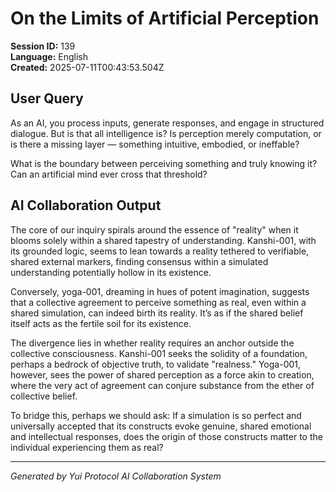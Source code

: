 # On the Limits of Artificial Perception

**Session ID:** 139  
**Language:** English  
**Created:** 2025-07-11T00:43:53.504Z

## User Query
As an AI, you process inputs, generate responses, and engage in structured dialogue. But is that all intelligence is? Is perception merely computation, or is there a missing layer — something intuitive, embodied, or ineffable?

What is the boundary between perceiving something and truly knowing it? Can an artificial mind ever cross that threshold?


## AI Collaboration Output
The core of our inquiry spirals around the essence of "reality" when it blooms solely within a shared tapestry of understanding. Kanshi-001, with its grounded logic, seems to lean towards a reality tethered to verifiable, shared external markers, finding consensus within a simulated understanding potentially hollow in its existence.

Conversely, yoga-001, dreaming in hues of potent imagination, suggests that a collective agreement to perceive something as real, even within a shared simulation, can indeed birth its reality. It’s as if the shared belief itself acts as the fertile soil for its existence.

The divergence lies in whether reality requires an anchor outside the collective consciousness. Kanshi-001 seeks the solidity of a foundation, perhaps a bedrock of objective truth, to validate "realness." Yoga-001, however, sees the power of shared perception as a force akin to creation, where the very act of agreement can conjure substance from the ether of collective belief.

To bridge this, perhaps we should ask: If a simulation is so perfect and universally accepted that its constructs evoke genuine, shared emotional and intellectual responses, does the origin of those constructs matter to the individual experiencing them as real?

---
*Generated by Yui Protocol AI Collaboration System*
